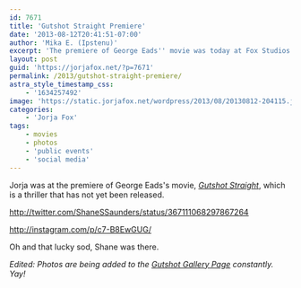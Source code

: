 ```yaml
---
id: 7671
title: 'Gutshot Straight Premiere'
date: '2013-08-12T20:41:51-07:00'
author: 'Mika E. (Ipstenu)'
excerpt: 'The premiere of George Eads'' movie was today at Fox Studios.'
layout: post
guid: 'https://jorjafox.net/?p=7671'
permalink: /2013/gutshot-straight-premiere/
astra_style_timestamp_css:
    - '1634257492'
image: 'https://static.jorjafox.net/wordpress/2013/08/20130812-204115.jpg'
categories:
    - 'Jorja Fox'
tags:
    - movies
    - photos
    - 'public events'
    - 'social media'
---
```


Jorja was at the premiere of George Eads's movie, <em><a href="https://www.facebook.com/gutshotstraightfilm">Gutshot Straight</a></em>, which is a thriller that has not yet been released.

http://twitter.com/ShaneSSaunders/status/367111068297867264

http://instagram.com/p/c7-B8EwGUG/

Oh and that lucky sod, Shane was there.

<em>Edited: Photos are being added to the <a href="https://jorjafox.net/gallery/pub/premieres/20130812-gutshot">Gutshot Gallery Page</a> constantly. Yay!</em>